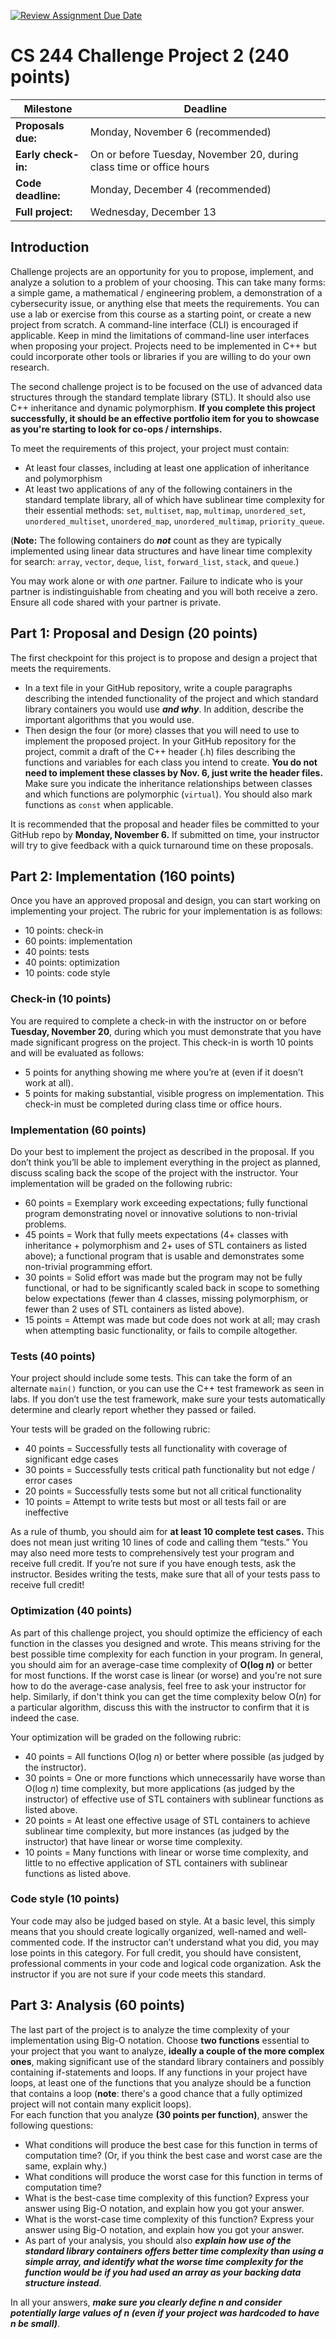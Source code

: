 [![Review Assignment Due Date](https://classroom.github.com/assets/deadline-readme-button-24ddc0f5d75046c5622901739e7c5dd533143b0c8e959d652212380cedb1ea36.svg)](https://classroom.github.com/a/QIb6xosc)
# CS 244 Challenge Project 2 (240 points)

| Milestone           | Deadline                                                             |
| ------------------- | -------------------------------------------------------------------- |
| **Proposals due:**  | Monday, November 6 (recommended)                                     |
| **Early check-in:** | On or before Tuesday, November 20, during class time or office hours |
| **Code deadline:**  | Monday, December 4 (recommended)                                     |
| **Full project:**   | Wednesday, December 13                                               |

## Introduction
Challenge projects are an opportunity for you to propose, implement, and analyze a solution to a problem of your choosing.  This can take many forms: a simple game, a mathematical / engineering problem, a demonstration of a cybersecurity issue, or anything else that meets the requirements.  You can use a lab or exercise from this course as a starting point, or create a new project from scratch.  A command-line interface (CLI) is encouraged if applicable.  Keep in mind the limitations of command-line user interfaces when proposing your project.  Projects need to be implemented in C++ but could incorporate other tools or libraries if you are willing to do your own research.

The second challenge project is to be focused on the use of advanced data structures through the standard template library (STL).  It should also use C++ inheritance and dynamic polymorphism.  **If you complete this project successfully, it should be an effective portfolio item for you to showcase as you're starting to look for co-ops / internships.**

To meet the requirements of this project, your project must contain:
* At least four classes, including at least one application of inheritance and polymorphism
* At least two applications of any of the following containers in the standard template library, all of which have sublinear time complexity for their essential methods: ```set```, ```multiset```, ```map```, ```multimap```, ```unordered_set```, ```unordered_multiset```, ```unordered_map```, ```unordered_multimap```, ```priority_queue```.

(**Note:** The following containers do ***not*** count as they are typically implemented using linear data structures and have linear time complexity for search: ```array```, ```vector```, ```deque```, ```list```, ```forward_list```, ```stack```, and ```queue```.)

You may work alone or with *one* partner. Failure to indicate who is your partner is indistinguishable from cheating and you will both receive a zero. Ensure all code shared with your partner is private.

## Part 1: Proposal and Design (20 points)
The first checkpoint for this project is to propose and design a project that meets the requirements.
* In a text file in your GitHub repository, write a couple paragraphs describing the intended functionality of the project and which standard library containers you would use ***and why***.  In addition, describe the important algorithms that you would use.
* Then design the four (or more) classes that you will need to use to implement the proposed project.  In your GitHub repository for the project, commit a draft of the C++ header (.h) files describing the functions and variables for each class you intend to create.  **You do not need to implement these classes by Nov. 6, just write the header files.**  Make sure you indicate the inheritance relationships between classes and which functions are polymorphic (```virtual```).  You should also mark functions as ```const``` when applicable.  

It is recommended that the proposal and header files be committed to your GitHub repo by **Monday, November 6.**  If submitted on time, your instructor will try to give feedback with a quick turnaround time on these proposals.

## Part 2: Implementation (160 points)
Once you have an approved proposal and design, you can start working on implementing your project.  The rubric for your implementation is as follows:
* 10 points: check-in
* 60 points: implementation
*	40 points: tests
*	40 points: optimization
*	10 points: code style

### Check-in (10 points)
You are required to complete a check-in with the instructor on or before **Tuesday, November 20**, during which you must demonstrate that you have made significant progress on the project. This check-in is worth 10 points and will be evaluated as follows:
*	5 points for anything showing me where you’re at (even if it doesn’t work at all).
*	5 points for making substantial, visible progress on implementation.
This check-in must be completed during class time or office hours.

### Implementation (60 points)
Do your best to implement the project as described in the proposal.  If you don’t think you’ll be able to implement everything in the project as planned, discuss scaling back the scope of the project with the instructor.  Your implementation will be graded on the following rubric:
*	60 points = Exemplary work exceeding expectations; fully functional program demonstrating novel or innovative solutions to non-trivial problems.
*	45 points = Work that fully meets expectations (4+ classes with inheritance + polymorphism and 2+ uses of STL containers as listed above); a functional program that is usable and demonstrates some non-trivial programming effort.
*	30 points = Solid effort was made but the program may not be fully functional, or had to be significantly scaled back in scope to something below expectations (fewer than 4 classes, missing polymorphism, or fewer than 2 uses of STL containers as listed above).
*	15 points = Attempt was made but code does not work at all; may crash when attempting basic functionality, or fails to compile altogether.

### Tests (40 points)
Your project should include some tests.  This can take the form of an alternate ```main()``` function, or you can use the C++ test framework as seen in labs.  If you don’t use the test framework, make sure your tests automatically determine and clearly report whether they passed or failed.  

Your tests will be graded on the following rubric:
*	40 points = Successfully tests all functionality with coverage of significant edge cases
*	30 points = Successfully tests critical path functionality but not edge / error cases
*	20 points = Successfully tests some but not all critical functionality
*	10 points = Attempt to write tests but most or all tests fail or are ineffective

As a rule of thumb, you should aim for **at least 10 complete test cases.**  This does not mean just writing 10 lines of code and calling them “tests.”  You may also need more tests to comprehensively test your program and receive full credit.  If you’re not sure if you have enough tests, ask the instructor.  Besides writing the tests, make sure that all of your tests pass to receive full credit!

### Optimization (40 points)
As part of this challenge project, you should optimize the efficiency of each function in the classes you designed and wrote.  This means striving for the best possible time complexity for each function in your program.  In general, you should aim for an average-case time complexity of **O(log *n*)** or better for most functions.  If the worst case is linear (or worse) and you're not sure how to do the average-case analysis, feel free to ask your instructor for help.  Similarly, if don't think you can get the time complexity below O(*n*) for a particular algorithm, discuss this with the instructor to confirm that it is indeed the case.

Your optimization will be graded on the following rubric:
*	40 points = All functions O(log *n*) or better where possible (as judged by the instructor).
*	30 points = One or more functions which unnecessarily have worse than O(log *n*) time complexity, but more applications (as judged by the instructor) of effective use of STL containers with sublinear functions as listed above.
*	20 points = At least one effective usage of STL containers to achieve sublinear time complexity, but more instances (as judged by the instructor) that have linear or worse time complexity.
*	10 points = Many functions with linear or worse time complexity, and little to no effective application of STL containers with sublinear functions as listed above.

### Code style (10 points)
Your code may also be judged based on style.  At a basic level, this simply means that you should create logically organized, well-named and well-commented code.  If the instructor can’t understand what you did, you may lose points in this category.  For full credit, you should have consistent, professional comments in your code and logical code organization.  Ask the instructor if you are not sure if your code meets this standard.

## Part 3: Analysis (60 points)
The last part of the project is to analyze the time complexity of your implementation using Big-O notation.  Choose **two functions** essential to your project that you want to analyze, **ideally a couple of the more complex ones**, making significant use of the standard library containers and possibly containing if-statements and loops.  If any functions in your project have loops, at least one of the functions that you analyze should be a function that contains a loop  (**note**: there's a good chance that a fully optimized project will not contain many explicit loops).  
For each function that you analyze **(30 points per function)**, answer the following questions:
*	What conditions will produce the best case for this function in terms of computation time?  (Or, if you think the best case and worst case are the same, explain why.)
*	What conditions will produce the worst case for this function in terms of computation time?
*	What is the best-case time complexity of this function?  Express your answer using Big-O notation, and explain how you got your answer.
*	What is the worst-case time complexity of this function?  Express your answer using Big-O notation, and explain how you got your answer.
*	As part of your analysis, you should also ***explain how use of the standard library containers offers better time complexity than using a simple array, and identify what the worse time complexity for the function would be if you had used an array as your backing data structure instead***.

In all your answers, ***make sure you clearly define n and consider potentially large values of n (even if your project was hardcoded to have n be small)***.
